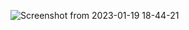 ![Screenshot from 2023-01-19 18-44-21](https://user-images.githubusercontent.com/76884936/213504460-1b9724a9-5f64-4cbd-be4b-fc8591de2c3b.png)
